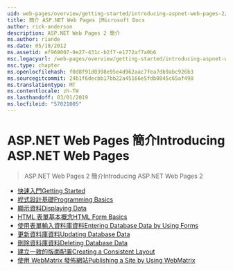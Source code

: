 ```yaml
---
uid: web-pages/overview/getting-started/introducing-aspnet-web-pages-2/index
title: 簡介 ASP.NET Web Pages |Microsoft Docs
author: rick-anderson
description: ASP.NET Web Pages 2 簡介
ms.author: riande
ms.date: 05/18/2012
ms.assetid: ef969007-9e27-431c-b2f7-e1772af7a0b6
msc.legacyurl: /web-pages/overview/getting-started/introducing-aspnet-web-pages-2
msc.type: chapter
ms.openlocfilehash: f0d8f91d0398e95e4d962aac7fea7db9abc926b3
ms.sourcegitcommit: 24b1f6decbb17bb22a45166e5fdb0845c65af498
ms.translationtype: MT
ms.contentlocale: zh-TW
ms.lasthandoff: 03/01/2019
ms.locfileid: "57021005"
---
```

<a name="introducing-aspnet-web-pages"></a><span data-ttu-id="b84c7-103">ASP.NET Web Pages 簡介</span><span class="sxs-lookup"><span data-stu-id="b84c7-103">Introducing ASP.NET Web Pages</span></span>
====================
> <span data-ttu-id="b84c7-104">ASP.NET Web Pages 2 簡介</span><span class="sxs-lookup"><span data-stu-id="b84c7-104">Introducing ASP.NET Web Pages 2</span></span>


- [<span data-ttu-id="b84c7-105">快速入門</span><span class="sxs-lookup"><span data-stu-id="b84c7-105">Getting Started</span></span>](getting-started.md)
- [<span data-ttu-id="b84c7-106">程式設計基礎</span><span class="sxs-lookup"><span data-stu-id="b84c7-106">Programming Basics</span></span>](intro-to-web-pages-programming.md)
- [<span data-ttu-id="b84c7-107">顯示資料</span><span class="sxs-lookup"><span data-stu-id="b84c7-107">Displaying Data</span></span>](displaying-data.md)
- [<span data-ttu-id="b84c7-108">HTML 表單基本概念</span><span class="sxs-lookup"><span data-stu-id="b84c7-108">HTML Form Basics</span></span>](form-basics.md)
- [<span data-ttu-id="b84c7-109">使用表單輸入資料庫資料</span><span class="sxs-lookup"><span data-stu-id="b84c7-109">Entering Database Data by Using Forms</span></span>](entering-data.md)
- [<span data-ttu-id="b84c7-110">更新資料庫資料</span><span class="sxs-lookup"><span data-stu-id="b84c7-110">Updating Database Data</span></span>](updating-data.md)
- [<span data-ttu-id="b84c7-111">刪除資料庫資料</span><span class="sxs-lookup"><span data-stu-id="b84c7-111">Deleting Database Data</span></span>](deleting-data.md)
- [<span data-ttu-id="b84c7-112">建立一致的版面配置</span><span class="sxs-lookup"><span data-stu-id="b84c7-112">Creating a Consistent Layout</span></span>](layouts.md)
- [<span data-ttu-id="b84c7-113">使用 WebMatrix 發佈網站</span><span class="sxs-lookup"><span data-stu-id="b84c7-113">Publishing a Site by Using WebMatrix</span></span>](publishing.md)
